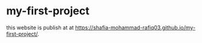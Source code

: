 # my-first-project
this website is publish at at https://shafia-mohammad-rafiq03.github.io/my-first-project/.
